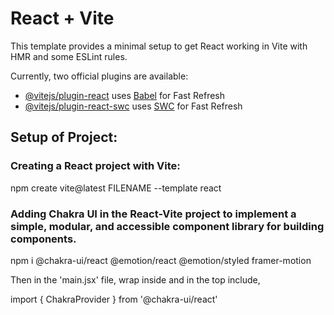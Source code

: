 # React + Vite

This template provides a minimal setup to get React working in Vite with HMR and some ESLint rules.

Currently, two official plugins are available:

- [@vitejs/plugin-react](https://github.com/vitejs/vite-plugin-react/blob/main/packages/plugin-react/README.md) uses [Babel](https://babeljs.io/) for Fast Refresh
- [@vitejs/plugin-react-swc](https://github.com/vitejs/vite-plugin-react-swc) uses [SWC](https://swc.rs/) for Fast Refresh

## Setup of Project:

### Creating a React project with Vite:

npm create vite@latest FILENAME --template react

### Adding Chakra UI in the React-Vite project to implement a simple, modular, and accessible component library for building components.

npm i @chakra-ui/react @emotion/react @emotion/styled framer-motion

Then in the 'main.jsx' file, wrap <App /> inside <ChakraProvider></ChakraProvider> and in the top include,

import { ChakraProvider } from '@chakra-ui/react'
